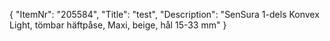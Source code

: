 {
  "ItemNr": "205584",
  "Title": "test",
  "Description": "SenSura 1-dels Konvex Light, tömbar häftpåse, Maxi, beige, hål 15-33 mm"
}
